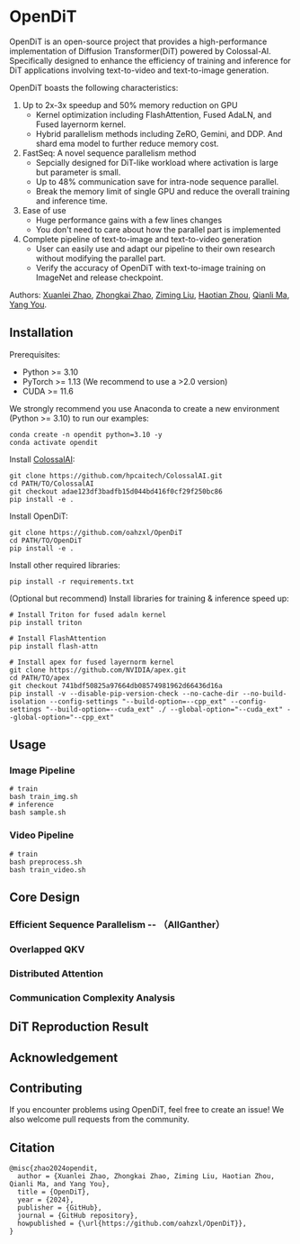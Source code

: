 # OpenDiT

OpenDiT is an open-source project that provides a high-performance implementation of Diffusion Transformer(DiT) powered by Colossal-AI. Specifically designed to enhance the efficiency of training and inference for DiT applications involving text-to-video and text-to-image generation.

OpenDiT boasts the following characteristics:

1. Up to 2x-3x speedup and 50% memory reduction on GPU
      * Kernel optimization including FlashAttention, Fused AdaLN, and Fused layernorm kernel.
      * Hybrid parallelism methods including ZeRO, Gemini, and DDP. And shard ema model to further reduce memory cost.
2. FastSeq: A novel sequence parallelism method
    * Sepcially designed for DiT-like workload where activation is large but parameter is small.
    * Up to 48% communication save for intra-node sequence parallel.
    * Break the memory limit of single GPU and reduce the overall training and inference time.
3. Ease of use
    * Huge performance gains with a few lines changes
    * You don't need to care about how the parallel part is implemented
4. Complete pipeline of text-to-image and text-to-video generation
    * User can easily use and adapt our pipeline to their own research without modifying the parallel part.
    * Verify the accuracy of OpenDiT with text-to-image training on ImageNet and release checkpoint.

Authors: [Xuanlei Zhao](https://oahzxl.github.io/), [Zhongkai Zhao](https://www.linkedin.com/in/zhongkai-zhao-kk2000/), [Ziming Liu](https://maruyamaaya.github.io/), [Haotian Zhou](https://github.com/ht-zhou), [Qianli Ma](https://fazzie-key.cool/about/index.html), [Yang You](https://www.comp.nus.edu.sg/~youy/).

## Installation

Prerequisites:

-   Python >= 3.10
-   PyTorch >= 1.13 (We recommend to use a >2.0 version)
-   CUDA >= 11.6

We strongly recommend you use Anaconda to create a new environment (Python >= 3.10) to run our examples:

```shell
conda create -n opendit python=3.10 -y
conda activate opendit
```

Install [ColossalAI](https://github.com/hpcaitech/ColossalAI):

```shell
git clone https://github.com/hpcaitech/ColossalAI.git
cd PATH/TO/ColossalAI
git checkout adae123df3badfb15d044bd416f0cf29f250bc86
pip install -e .
```

Install OpenDiT:

```shell
git clone https://github.com/oahzxl/OpenDiT
cd PATH/TO/OpenDiT
pip install -e .
```

Install other required libraries:

```shell
pip install -r requirements.txt
```

(Optional but recommend) Install libraries for training & inference speed up:

```shell
# Install Triton for fused adaln kernel
pip install triton

# Install FlashAttention
pip install flash-attn

# Install apex for fused layernorm kernel
git clone https://github.com/NVIDIA/apex.git
cd PATH/TO/apex
git checkout 741bdf50825a97664db08574981962d66436d16a
pip install -v --disable-pip-version-check --no-cache-dir --no-build-isolation --config-settings "--build-option=--cpp_ext" --config-settings "--build-option=--cuda_ext" ./ --global-option="--cuda_ext" --global-option="--cpp_ext"
```


## Usage
### Image Pipeline
```
# train
bash train_img.sh
# inference
bash sample.sh
```
### Video Pipeline
```
# train
bash preprocess.sh
bash train_video.sh
```

## Core Design
### Efficient Sequence Parallelism -- （AllGanther）

### Overlapped QKV

### Distributed Attention

### Communication Complexity Analysis

## DiT Reproduction Result

## Acknowledgement

## Contributing

If you encounter problems using OpenDiT, feel free to create an issue! We also welcome pull requests from the community.

## Citation
```
@misc{zhao2024opendit,
  author = {Xuanlei Zhao, Zhongkai Zhao, Ziming Liu, Haotian Zhou, Qianli Ma, and Yang You},
  title = {OpenDiT},
  year = {2024},
  publisher = {GitHub},
  journal = {GitHub repository},
  howpublished = {\url{https://github.com/oahzxl/OpenDiT}},
}
```
